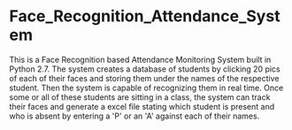 # Face_Recognition_Attendance_System
This is a Face Recognition based Attendance Monitoring System built in Python 2.7. The system creates a database of students by clicking 20 pics of each of their faces and storing them under the names of the respective student. Then the system is capable of recognizing them in real time. Once some or all of these students are sitting in a class, the system can track their faces and generate a excel file stating which student is present and who is absent by entering a 'P' or an 'A' against each of their names.
